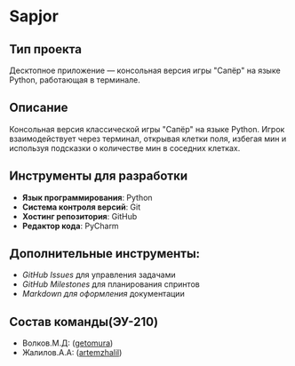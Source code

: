 # Sapjor
## Тип проекта
Десктопное приложение — консольная версия игры "Сапёр" на языке Python, работающая в терминале.
## Описание
Консольная версия классической игры "Сапёр" на языке Python. Игрок взаимодействует через терминал, открывая клетки поля, избегая мин и используя подсказки о количестве мин в соседних клетках.
## Инструменты для разработки
- __Язык программирования__: Python
- __Система контроля версий__: Git
- __Хостинг репозитория__: GitHub
- __Редактор кода__: PyCharm
## Дополнительные инструменты:
- *GitHub Issues* для управления задачами 
- *GitHub Milestones* для планирования спринтов 
- *Markdown для оформления* документации 
## Состав команды(ЭУ-210)
- Волков.М.Д: ([getomura](https://github.com/getomura))
- Жалилов.А.А: ([artemzhalil](https://github.com/artemzhalil/))

